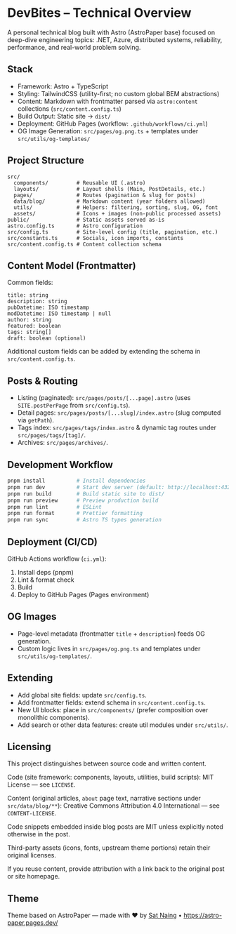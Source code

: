 # DevBites – Technical Overview

A personal technical blog built with Astro (AstroPaper base) focused on deep-dive engineering topics: .NET, Azure, distributed systems, reliability, performance, and real-world problem solving.

## Stack
- Framework: Astro + TypeScript
- Styling: TailwindCSS (utility-first; no custom global BEM abstractions)
- Content: Markdown with frontmatter parsed via `astro:content` collections (`src/content.config.ts`)
- Build Output: Static site → `dist/`
- Deployment: GitHub Pages (workflow: `.github/workflows/ci.yml`)
- OG Image Generation: `src/pages/og.png.ts` + templates under `src/utils/og-templates/`

## Project Structure
```
src/
  components/         # Reusable UI (.astro)
  layouts/            # Layout shells (Main, PostDetails, etc.)
  pages/              # Routes (pagination & slug for posts)
  data/blog/          # Markdown content (year folders allowed)
  utils/              # Helpers: filtering, sorting, slug, OG, font
  assets/             # Icons + images (non-public processed assets)
public/               # Static assets served as-is
astro.config.ts       # Astro configuration
src/config.ts         # Site-level config (title, pagination, etc.)
src/constants.ts      # Socials, icon imports, constants
src/content.config.ts # Content collection schema
```

## Content Model (Frontmatter)
Common fields:
```
title: string
description: string
pubDatetime: ISO timestamp
modDatetime: ISO timestamp | null
author: string
featured: boolean
tags: string[]
draft: boolean (optional)
```
Additional custom fields can be added by extending the schema in `src/content.config.ts`.

## Posts & Routing
- Listing (paginated): `src/pages/posts/[...page].astro` (uses `SITE.postPerPage` from `src/config.ts`).
- Detail pages: `src/pages/posts/[...slug]/index.astro` (slug computed via `getPath`).
- Tags index: `src/pages/tags/index.astro` & dynamic tag routes under `src/pages/tags/[tag]/`.
- Archives: `src/pages/archives/`.

## Development Workflow
```bash
pnpm install          # Install dependencies
pnpm run dev          # Start dev server (default: http://localhost:4321)
pnpm run build        # Build static site to dist/
pnpm run preview      # Preview production build
pnpm run lint         # ESLint
pnpm run format       # Prettier formatting
pnpm run sync         # Astro TS types generation
```

## Deployment (CI/CD)
GitHub Actions workflow (`ci.yml`):
1. Install deps (pnpm)
2. Lint & format check
3. Build
4. Deploy to GitHub Pages (Pages environment)

## OG Images
- Page-level metadata (frontmatter `title` + `description`) feeds OG generation.
- Custom logic lives in `src/pages/og.png.ts` and templates under `src/utils/og-templates/`.

## Extending
- Add global site fields: update `src/config.ts`.
- Add frontmatter fields: extend schema in `src/content.config.ts`.
- New UI blocks: place in `src/components/` (prefer composition over monolithic components).
- Add search or other data features: create util modules under `src/utils/`.

## Licensing
This project distinguishes between source code and written content.

Code (site framework: components, layouts, utilities, build scripts): MIT License — see `LICENSE`.

Content (original articles, `about` page text, narrative sections under `src/data/blog/**`): Creative Commons Attribution 4.0 International — see `CONTENT-LICENSE`.

Code snippets embedded inside blog posts are MIT unless explicitly noted otherwise in the post.

Third-party assets (icons, fonts, upstream theme portions) retain their original licenses.

If you reuse content, provide attribution with a link back to the original post or site homepage.

## Theme
Theme based on AstroPaper — made with ❤️ by [Sat Naing](https://satnaing.dev) • https://astro-paper.pages.dev/
